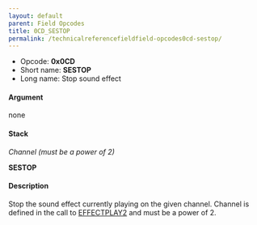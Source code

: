 ```yaml
---
layout: default
parent: Field Opcodes
title: 0CD_SESTOP
permalink: /technicalreferencefieldfield-opcodes0cd-sestop/
---
```


-   Opcode: **0x0CD**
-   Short name: **SESTOP**
-   Long name: Stop sound effect

#### Argument

none

#### Stack

  
*Channel (must be a power of 2)*

**SESTOP**

#### Description

Stop the sound effect currently playing on the given channel. Channel is defined in the call to [EFFECTPLAY2](021_EFFECTPLAY2) and must be a power of 2.
